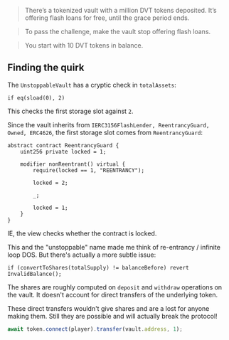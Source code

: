 > There’s a tokenized vault with a million DVT tokens deposited.
> It’s offering flash loans for free, until the grace period ends.

> To pass the challenge, make the vault stop offering flash loans.

> You start with 10 DVT tokens in balance.

## Finding the quirk

The `UnstoppableVault` has a cryptic check in `totalAssets`:

```solidity
if eq(sload(0), 2)
```

This checks the first storage slot against `2`.

Since the vault inherits from `IERC3156FlashLender, ReentrancyGuard, Owned, ERC4626`, the first storage slot comes from `ReentrancyGuard`:

```solidity
abstract contract ReentrancyGuard {                                              
    uint256 private locked = 1;                                                  
                                                                                 
    modifier nonReentrant() virtual {                                            
        require(locked == 1, "REENTRANCY");                                      
                                                                                 
        locked = 2;                                                              
                                                                                 
        _;                                                                       
                                                                                 
        locked = 1;                                                              
    }                                                                            
}
```

IE, the view checks whether the contract is locked.

This and the "unstoppable" name made me think of re-entrancy / infinite loop DOS.
But there's actually a more subtle issue:

```solidity
if (convertToShares(totalSupply) != balanceBefore) revert InvalidBalance();
```

The shares are roughly computed on `deposit` and `withdraw` operations on the vault.
It doesn't account for direct transfers of the underlying token.

These direct transfers wouldn't give shares and are a lost for anyone making them.
Still they are possible and will actually break the protocol!

```js
await token.connect(player).transfer(vault.address, 1);
```
